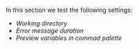 In this section we test the following settings:
- *Working directory*
- *Error message duration*
- *Preview variables in commad palette*